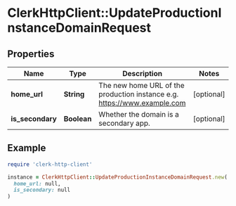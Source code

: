 # ClerkHttpClient::UpdateProductionInstanceDomainRequest

## Properties

| Name | Type | Description | Notes |
| ---- | ---- | ----------- | ----- |
| **home_url** | **String** | The new home URL of the production instance e.g. https://www.example.com | [optional] |
| **is_secondary** | **Boolean** | Whether the domain is a secondary app. | [optional] |

## Example

```ruby
require 'clerk-http-client'

instance = ClerkHttpClient::UpdateProductionInstanceDomainRequest.new(
  home_url: null,
  is_secondary: null
)
```


